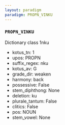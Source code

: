 ```yaml
---
layout: paradigm
paradigm: PROPN_VINKU
---
```

### ` PROPN_VINKU `

Dictionary class 1nku
* kotus_tn: 1
* upos: PROPN
* suffix_regex: nku
* kotus_av: G
* grade_dir: weaken
* harmony: back
* possessive: False
* stem_diphthong: None
* deletion: ku
* plurale_tantum: False
* clitics: False
* pos: NOUN
* stem_vowel: None
